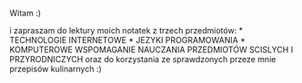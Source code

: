 Witam :)
<p>i zapraszam do lektury moich notatek z trzech przedmiotów:
* TECHNOLOGIE INTERNETOWE
* JEZYKI PROGRAMOWANIA
* KOMPUTEROWE WSPOMAGANIE NAUCZANIA PRZEDMIOTÓW SCISLYCH I PRZYRODNICZYCH
oraz do korzystania ze sprawdzonych przeze mnie przepisów kulinarnych :)<p>
